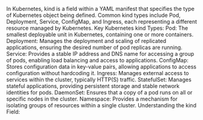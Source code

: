 ﻿
In Kubernetes, kind is a field within a YAML manifest that specifies the type of Kubernetes object being defined. Common kind types include Pod, Deployment, Service, ConfigMap, and Ingress, each representing a different resource managed by Kubernetes. 
Key Kubernetes kind Types:
Pod:
The smallest deployable unit in Kubernetes, containing one or more containers. 
Deployment:
Manages the deployment and scaling of replicated applications, ensuring the desired number of pod replicas are running. 
Service:
Provides a stable IP address and DNS name for accessing a group of pods, enabling load balancing and access to applications. 
ConfigMap:
Stores configuration data in key-value pairs, allowing applications to access configuration without hardcoding it. 
Ingress:
Manages external access to services within the cluster, typically HTTP(S) traffic. 
StatefulSet:
Manages stateful applications, providing persistent storage and stable network identities for pods. 
DaemonSet:
Ensures that a copy of a pod runs on all or specific nodes in the cluster. 
Namespace:
Provides a mechanism for isolating groups of resources within a single cluster. 
Understanding the kind Field: